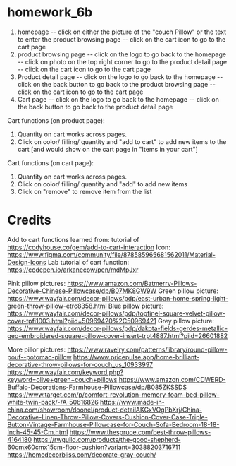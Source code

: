 # homework_6b
1. homepage
   -- click on either the picture of the "couch Pillow" or the text to enter the product browsing page
   -- click on the cart icon to go to the cart page
2. product browsing page
   -- click on the logo to go back to the homepage
   -- click on photo on the top right corner to go to the product detail page
   -- click on the cart icon to go to the cart page
3. Product detail page
   -- click on the logo to go back to the homepage
   -- click on the back button to go back to the product browsing page
   -- click on the cart icon to go to the cart page
4. Cart page
   -- click on the logo to go back to the homepage
   -- click on the back button to go back to the product detail page

Cart functions (on product page):
1. Quantity on cart works across pages.
2. Click on color/ filling/ quantity and "add to cart" to add new items to the cart [and would show on the cart page in "Items in your cart"]

Cart functions (on cart page):
1. Quantity on cart works across pages.
2. Click on color/ filling/ quantity and "add" to add new items
3. Click on "remove" to remove item from the list


# Credits
Add to cart functions learned from: tutorial of https://codyhouse.co/gem/add-to-cart-interaction
Icon: https://www.figma.com/community/file/878585965681562011/Material-Design-Icons
Lab tutorial of cart function: https://codepen.io/arkanecow/pen/mdMpJxr

Pink pillow pictures: https://www.amazon.com/Batmerry-Pillows-Decorative-Chinese-Pillowcase/dp/B07MK8GW9W
Green pillow picture: https://www.wayfair.com/decor-pillows/pdp/east-urban-home-spring-light-green-throw-pillow-etrc8358.html
Blue pillow picture: https://www.wayfair.com/decor-pillows/pdp/topfinel-square-velvet-pillow-cover-tpfi1003.html?piid=50969420%2C50969421
Grey pillow picture: https://www.wayfair.com/decor-pillows/pdp/dakota-fields-gerdes-metallic-geo-embroidered-square-pillow-cover-insert-trpt4887.html?piid=26601882

More pillor pictures: https://www.ravelry.com/patterns/library/round-pillow-pouf--potomac-pillow
https://www.pricepulse.app/home-brilliant-decorative-throw-pillows-for-couch_us_10933997
https://www.wayfair.com/keyword.php?keyword=olive+green+couch+pillows
https://www.amazon.com/CDWERD-Buffalo-Decorations-Farmhouse-Pillowcase/dp/B085ZKSSDS
https://www.target.com/p/comfort-revolution-memory-foam-bed-pillow-white-twin-pack/-/A-50616826
https://www.made-in-china.com/showroom/doonel/product-detailAKGxVOgPbXrj/China-Decorative-Linen-Throw-Pillow-Covers-Cushion-Cover-Case-Triple-Button-Vintage-Farmhouse-Pillowcase-for-Couch-Sofa-Bedroom-18-18-Inch-45-45-Cm.html
https://www.thespruce.com/best-throw-pillows-4164180
https://rwguild.com/products/the-good-shepherd-60cmx60cmx15cm-floor-cushion?variant=30388203716711
https://homedecorbliss.com/decorate-gray-couch/



